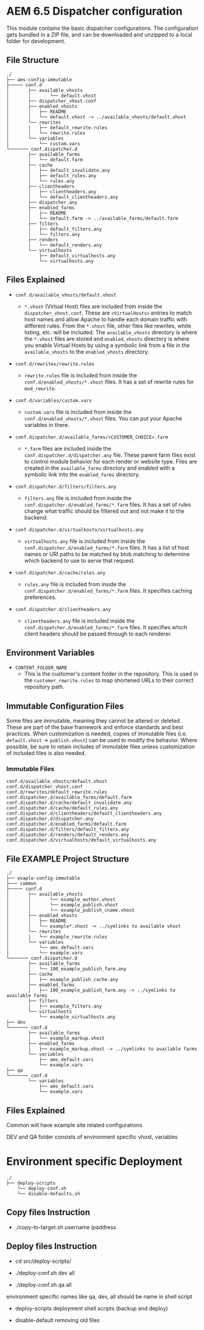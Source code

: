# AEM 6.5 Dispatcher configuration

This module contains the basic dispatcher configurations. The configuration gets bundled in a ZIP file,
and can be downloaded and unzipped to a local folder for development.

## File Structure
   
   ```
   ./
   ├── ams-config-immutable
   ├───── conf.d
   │       ├── available_vhosts
   │       │       └── default.vhost
   │       ├── dispatcher_vhost.conf
   │       ├── enabled_vhosts
   │       │   ├── README
   │       │   └── default.vhost -> ../available_vhosts/default.vhost
   │       └── rewrites
   │       │   ├── default_rewrite.rules
   │       │   └── rewrite.rules
   │       └── variables
   │           └── custom.vars
   └─────── conf.dispatcher.d
           ├── available_farms
           │   └── default.farm
           ├── cache
           │   ├── default_invalidate.any
           │   ├── default_rules.any
           │   └── rules.any
           ├── clientheaders
           │   ├── clientheaders.any
           │   └── default_clientheaders.any
           ├── dispatcher.any
           ├── enabled_farms
           │   ├── README
           │   └── default.farm -> ../available_farms/default.farm
           ├── filters
           │   ├── default_filters.any
           │   └── filters.any
           ├── renders
           │   └── default_renders.any
           └── virtualhosts
               ├── default_virtualhosts.any
               └── virtualhosts.any
   ```
   
   ## Files Explained
   
   - `conf.d/available_vhosts/default.vhost`
     - `*.vhost` (Virtual Host) files are included from inside the `dispatcher_vhost.conf`. These are `<VirtualHosts>` entries to match host names and allow Apache to handle each domain traffic with different rules. From the `*.vhost` file, other files like rewrites, white listing, etc. will be included. The `available_vhosts` directory is where the `*.vhost` files are stored and `enabled_vhosts` directory is where you enable Virtual Hosts by using a symbolic link from a file in the `available_vhosts` to the `enabled_vhosts` directory.
   
   - `conf.d/rewrites/rewrite.rules`
     - `rewrite.rules` file is included from inside the `conf.d/enabled_vhosts/*.vhost` files. It has a set of rewrite rules for `mod_rewrite`.
   
   - `conf.d/variables/custom.vars`
     - `custom.vars` file is included from inside the `conf.d/enabled_vhosts/*.vhost` files. You can put your Apache variables in there.
   
   - `conf.dispatcher.d/available_farms/<CUSTOMER_CHOICE>.farm`
     - `*.farm` files are included inside the `conf.dispatcher.d/dispatcher.any` file. These parent farm files exist to control module behavior for each render or website type. Files are created in the `available_farms` directory and enabled with a symbolic link into the `enabled_farms` directory. 
   
   - `conf.dispatcher.d/filters/filters.any`
     - `filters.any` file is included from inside the `conf.dispatcher.d/enabled_farms/*.farm` files. It has a set of rules change what traffic should be filtered out and not make it to the backend.
   
   - `conf.dispatcher.d/virtualhosts/virtualhosts.any`
     - `virtualhosts.any` file is included from inside the `conf.dispatcher.d/enabled_farms/*.farm` files. It has a list of host names or URI paths to be matched by blob matching to determine which backend to use to serve that request.
   
   - `conf.dispatcher.d/cache/rules.any`
     - `rules.any` file is included from inside the `conf.dispatcher.d/enabled_farms/*.farm` files. It specifies caching preferences.
   
   - `conf.dispatcher.d/clientheaders.any`
     - `clientheaders.any` file is included inside the `conf.dispatcher.d/enabled_farms/*.farm` files. It specifies which client headers should be passed through to each renderer.
   
   ## Environment Variables
   
   - `CONTENT_FOLDER_NAME`
     - This is the customer's content folder in the repository. This is used in the `customer_rewrite.rules` to map shortened URLs to their correct repository path.  
   
   ## Immutable Configuration Files
   
   Some files are immutable, meaning they cannot be altered or deleted.  These are part of the base framework and enforce standards and best practices.  When customization is needed, copies of immutable files (i.e. `default.vhost` -> `publish.vhost`) can be used to modify the behavior.  Where possible, be sure to retain includes of immutable files unless customization of included files is also needed.
   
   ### Immutable Files
   
   ```
   conf.d/available_vhosts/default.vhost
   conf.d/dispatcher_vhost.conf
   conf.d/rewrites/default_rewrite.rules
   conf.dispatcher.d/available_farms/default.farm
   conf.dispatcher.d/cache/default_invalidate.any
   conf.dispatcher.d/cache/default_rules.any
   conf.dispatcher.d/clientheaders/default_clientheaders.any
   conf.dispatcher.d/dispatcher.any
   conf.dispatcher.d/enabled_farms/default.farm
   conf.dispatcher.d/filters/default_filters.any
   conf.dispatcher.d/renders/default_renders.any
   conf.dispatcher.d/virtualhosts/default_virtualhosts.any
   ```

## File EXAMPLE Project Structure

```
./
├── exaple-config-immutable
├─── common
├───── conf.d
│       ├── available_vhosts
│       │       └── example_author.vhost
│       │       └── example_publish.vhost
│       │       └── example_publish_cname.vhost
│       ├── enabled_vhosts
│       │   ├── README
│       │   └── example*.vhost -> ../symlinks to available vhost
│       └── rewrites
│       │   └── example_rewrite.rules
│       └── variables
│           └── ams_default.vars
│           └── example.vars
└─────── conf.dispatcher.d
        ├── available_farms
        │   └── 100_example_publish_farm.any
        ├── cache
        │   ├── example_publish_cache.any
        ├── enabled_farms
        │   ├── 100_example_publish_farm.any -> ../symlinks to available farms
        ├── filters
        │   ├── example_filters.any
        └── virtualhosts
            └── example_virtualhosts.any
├── dev
└─────── conf.d
        ├── available_farms
        │   └── example_markup.vhost
        ├── enabled_farms
        │   ├── example_markup.vhost -> ../symlinks to available farms
        └── variables
            ├── ams_default.vars
            └── example.vars 
├── qa
└─────── conf.d
        └── variables
            ├── ams_default.vars
            └── example.vars 
```

## Files Explained

Common will have example site related configurations

DEV and QA folder consists of environment specific vhost, variables

# Environment specific Deployment
```
./
├── deploy-scripts
    └── deploy-conf.sh
    └── disable-defaults.sh

```

## Copy files Instruction
* ./copy-to-target.sh username ipaddress


## Deploy files Instruction
* cd src/deploy-scripts/
* ./deploy-conf.sh dev all

* ./deploy-conf.sh qa all

environment specific names like qa, dev, all should be name in shell script

* deploy-scripts deployment shell scripts (backup and deploy)

* disable-default removing old files